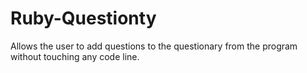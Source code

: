 # Ruby-Questionty
Allows the user to add questions to the questionary from the program without touching any code line.
